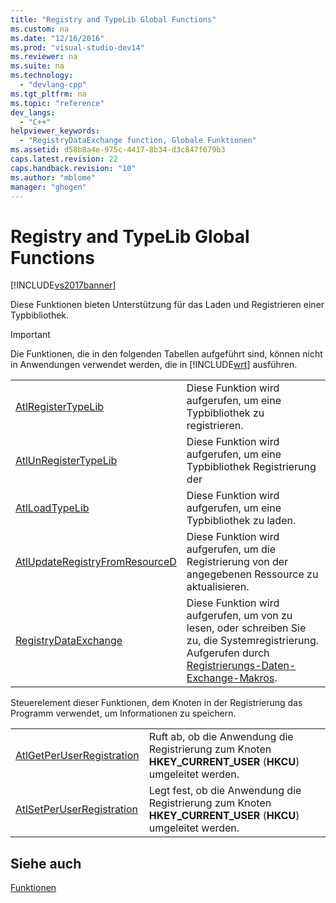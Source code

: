 ```yaml
---
title: "Registry and TypeLib Global Functions"
ms.custom: na
ms.date: "12/16/2016"
ms.prod: "visual-studio-dev14"
ms.reviewer: na
ms.suite: na
ms.technology: 
  - "devlang-cpp"
ms.tgt_pltfrm: na
ms.topic: "reference"
dev_langs: 
  - "C++"
helpviewer_keywords: 
  - "RegistryDataExchange function, Globale Funktionen"
ms.assetid: d58b8a4e-975c-4417-8b34-d3c847f679b3
caps.latest.revision: 22
caps.handback.revision: "10"
ms.author: "mblome"
manager: "ghogen"
---
```

# Registry and TypeLib Global Functions
[!INCLUDE[vs2017banner](../../assembler/inline/includes/vs2017banner.md)]

Diese Funktionen bieten Unterstützung für das Laden und Registrieren einer Typbibliothek.  
  
> [!IMPORTANT]
>  Die Funktionen, die in den folgenden Tabellen aufgeführt sind, können nicht in Anwendungen verwendet werden, die in [!INCLUDE[wrt](../../atl/reference/includes/wrt_md.md)] ausführen.  
  
|||  
|-|-|  
|[AtlRegisterTypeLib](../Topic/AtlRegisterTypeLib.md)|Diese Funktion wird aufgerufen, um eine Typbibliothek zu registrieren.|  
|[AtlUnRegisterTypeLib](../Topic/AtlUnRegisterTypeLib.md)|Diese Funktion wird aufgerufen, um eine Typbibliothek Registrierung der|  
|[AtlLoadTypeLib](../Topic/AtlLoadTypeLib.md)|Diese Funktion wird aufgerufen, um eine Typbibliothek zu laden.|  
|[AtlUpdateRegistryFromResourceD](../Topic/AtlUpdateRegistryFromResourceD.md)|Diese Funktion wird aufgerufen, um die Registrierung von der angegebenen Ressource zu aktualisieren.|  
|[RegistryDataExchange](../Topic/RegistryDataExchange.md)|Diese Funktion wird aufgerufen, um von zu lesen, oder schreiben Sie zu, die Systemregistrierung.  Aufgerufen durch [Registrierungs\-Daten\-Exchange\-Makros](../../atl/reference/registry-data-exchange-macros.md).|  
  
 Steuerelement dieser Funktionen, dem Knoten in der Registrierung das Programm verwendet, um Informationen zu speichern.  
  
|||  
|-|-|  
|[AtlGetPerUserRegistration](../Topic/AtlGetPerUserRegistration.md)|Ruft ab, ob die Anwendung die Registrierung zum Knoten **HKEY\_CURRENT\_USER** \(**HKCU**\) umgeleitet werden.|  
|[AtlSetPerUserRegistration](../Topic/AtlSetPerUserRegistration.md)|Legt fest, ob die Anwendung die Registrierung zum Knoten **HKEY\_CURRENT\_USER** \(**HKCU**\) umgeleitet werden.|  
  
## Siehe auch  
 [Funktionen](../../atl/reference/atl-functions.md)